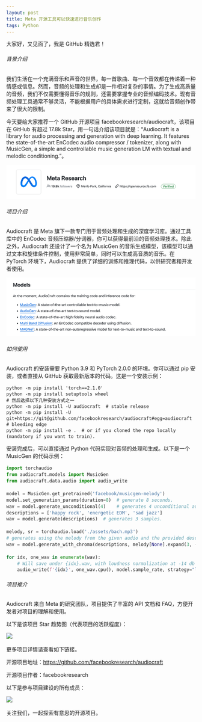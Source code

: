 ```yaml
---
layout: post
title: Meta 开源工具可以快速进行音乐创作
tags: Python
---
```


大家好，又见面了，我是 GitHub 精选君！

###### 背景介绍

我们生活在一个充满音乐和声音的世界，每一首歌曲、每一个音效都在传递着一种情感或信息。然而，音频的处理和生成却是一件相对复杂的事情。为了生成高质量的音频，我们不仅需要懂得音乐的规则，还需要掌握专业的音频编码技术。现有音频处理工具通常不够灵活，不能根据用户的具体需求进行定制，这就给音频创作带来了很大的限制。

今天要给大家推荐一个 GitHub 开源项目 facebookresearch/audiocraft，该项目在 GitHub 有超过 17.8k Star，用一句话介绍该项目就是：“Audiocraft is a library for audio processing and generation with deep learning. It features the state-of-the-art EnCodec audio compressor / tokenizer, along with MusicGen, a simple and controllable music generation LM with textual and melodic conditioning.”。

![](https://raw.githubusercontent.com/ZhuPeng/pic/master/images/compress_image-20240127214629243.png)

###### 项目介绍

Audiocraft 是 Meta 旗下一款专门用于音频处理和生成的深度学习库。通过工具库中的 EnCodec 音频压缩器/分词器，你可以获得最前沿的音频处理技术。除此之外，Audiocraft 还设计了一个名为 MusicGen 的音乐生成模型，该模型可以通过文本和旋律条件控制，使用非常简单，同时可以生成高音质的音乐。在 PyTorch 环境下，Audiocraft 提供了详细的训练和推理代码，以供研究者和开发者使用。

![](https://raw.githubusercontent.com/ZhuPeng/pic/master/images/compress_image-20240127214742903.png)

###### 如何使用

Audiocraft 的安装需要 Python 3.9 和 PyTorch 2.0.0 的环境。你可以通过 pip 安装，或者直接从 GitHub 获取最新版本的代码。这是一个安装示例：

```shell
python -m pip install 'torch==2.1.0'
python -m pip install setuptools wheel
# 然后选择以下几种安装方式之一
python -m pip install -U audiocraft  # stable release
python -m pip install -U git+https://git@github.com/facebookresearch/audiocraft#egg=audiocraft  # bleeding edge
python -m pip install -e .  # or if you cloned the repo locally (mandatory if you want to train).
```
安装完成后，可以直接通过 Python 代码实现对音频的处理和生成。以下是一个 MusicGen 的代码示例：

```python
import torchaudio
from audiocraft.models import MusicGen
from audiocraft.data.audio import audio_write

model = MusicGen.get_pretrained('facebook/musicgen-melody')
model.set_generation_params(duration=8)  # generate 8 seconds.
wav = model.generate_unconditional(4)    # generates 4 unconditional audio samples
descriptions = ['happy rock', 'energetic EDM', 'sad jazz']
wav = model.generate(descriptions)  # generates 3 samples.

melody, sr = torchaudio.load('./assets/bach.mp3')
# generates using the melody from the given audio and the provided descriptions.
wav = model.generate_with_chroma(descriptions, melody[None].expand(3, -1, -1), sr)

for idx, one_wav in enumerate(wav):
    # Will save under {idx}.wav, with loudness normalization at -14 db LUFS.
    audio_write(f'{idx}', one_wav.cpu(), model.sample_rate, strategy="loudness", loudness_compressor=True)
```

###### 项目推介

Audiocraft 来自 Meta 的研究团队，项目提供了丰富的 API 文档和 FAQ，方便开发者对项目的理解和使用。


以下是该项目 Star 趋势图（代表项目的活跃程度）：

![](https://api.star-history.com/svg?repos=facebookresearch/audiocraft&type=Timeline)

更多项目详情请查看如下链接。

开源项目地址：https://github.com/facebookresearch/audiocraft 

开源项目作者：facebookresearch

以下是参与项目建设的所有成员：

![](https://contrib.rocks/image?repo=facebookresearch/audiocraft)

关注我们，一起探索有意思的开源项目。

